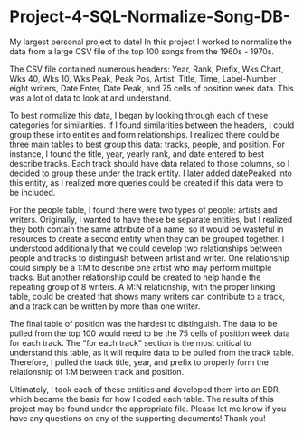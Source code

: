 # Project-4-SQL-Normalize-Song-DB-
My largest personal project to date! In this project I worked to normalize the data from a large CSV file of the top 100 songs from the 1960s - 1970s. 

 The CSV file contained numerous headers: Year, Rank, Prefix, Wks Chart, Wks 40, Wks 10, Wks Peak, Peak Pos, Artist, Title, Time, Label-Number	, eight writers, Date Enter, Date Peak, and 75 cells of position week data. This was a lot of data to look at and understand. 

To best normalize this data, I began by looking through each of these categories for similarities. If I found similarities between the headers, I could group these into entities and form relationships. I realized there could be three main tables to best group this data: tracks, people, and position. For instance, I found the title, year, yearly rank, and date entered to best describe tracks. Each track should have data related to those columns, so I decided to group these under the track entity. I later added datePeaked into this entity, as I realized more queries could be created if this data were to be included. 

For the people table, I found there were two types of people: artists and writers. Originally, I wanted to have these be separate entities, but I realized they both contain the same attribute of a name, so it would be wasteful in resources to create a second entity when they can be grouped together. I understood additionally that we could develop two relationships between people and tracks to distinguish between artist and writer. One relationship could simply be a 1:M to describe one artist who may perform multiple tracks. But another relationship could be created to help handle the repeating group of 8 writers. A M:N relationship, with the proper linking table, could be created that shows many writers can contribute to a track, and a track can be written by more than one writer.

The final table of position was the hardest to distinguish. The data to be pulled from the top 100 would need to be the 75 cells of position week data for each track. The “for each track” section is the most critical to understand this table, as it will require data to be pulled from the track table. Therefore, I pulled the track title, year, and prefix to properly form the relationship of 1:M between track and position. 

Ultimately, I took each of these entities and developed them into an EDR, which became the basis for how I coded each table. The results of this project may be found under the appropriate file. Please let me know if you have any questions on any of the supporting documents! Thank you! 

